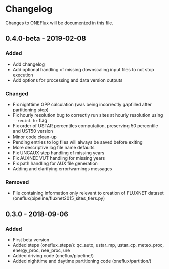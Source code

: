 # Changelog
Changes to ONEFlux will be documented in this file.


## 0.4.0-beta - 2019-02-08
### Added
- Add changelog
- Add optional handling of missing downscaling input files to not stop execution
- Add options for processing and data version outputs



### Changed
- Fix nighttime GPP calculation (was being incorrectly gapfilled after partitioning step)
- Fix hourly resolution bug to correctly run sites at hourly resolution using `--recint hr` flag
- Fix order of USTAR percentiles computation, preserving 50 percentile and UST50 version
- Minor code clean-up
- Pending entries to log files will always be saved before exiting
- More descriptive log file name defaults
- Fix UNCAUX step handling of missing years
- Fix AUXNEE VUT handling for missing years
- Fix path handling for AUX file generation
- Adding and clarifying error/warnings messages



### Removed
- File containing information only relevant to creation of FLUXNET dataset (oneflux/pipeline/fluxnet2015_sites_tiers.py)


## 0.3.0 - 2018-09-06
### Added
- First beta version
- Added steps (oneflux_steps/): qc_auto, ustar_mp, ustar_cp, meteo_proc, energy_proc, nee_proc, ure
- Added driving code (oneflux/pipeline/)
- Added nighttime and daytime partitioning code (oneflux/partition/)